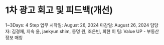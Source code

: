 # 1차 광고 회고 및 피드백(개선)

1~3Days: 4 Step
업무 시작일: August 26, 2024
마감일: August 26, 2024
담당자: 김경재, 지숙 윤, jaekyun shim, 동명 원, 조은빈, 희현 이
팀: Value UP - 부동산 정보 매칭